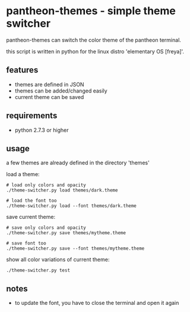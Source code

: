 # pantheon-themes - simple theme switcher
pantheon-themes can switch the color theme of the pantheon terminal.

this script is written in python for the linux distro 'elementary OS [freya]'.

## features
- themes are defined in JSON
- themes can be added/changed easily
- current theme can be saved

## requirements
- python 2.7.3 or higher

## usage
a few themes are already defined in the directory 'themes'

load a theme:
```
# load only colors and opacity
./theme-switcher.py load themes/dark.theme

# load the font too
./theme-switcher.py load --font themes/dark.theme
```

save current theme:
```
# save only colors and opacity
./theme-switcher.py save themes/mytheme.theme

# save font too
./theme-switcher.py save --font themes/mytheme.theme
```

show all color variations of current theme:
```
./theme-switcher.py test
```

## notes
- to update the font, you have to close the terminal and open it again
